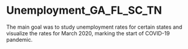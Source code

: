 # Unemployment_GA_FL_SC_TN
The main goal was to study unemployment rates for certain states and visualize the rates for March 2020, marking the start of COVID-19 pandemic.

